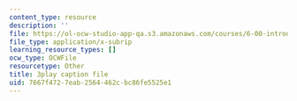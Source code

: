 ```yaml
---
content_type: resource
description: ''
file: https://ol-ocw-studio-app-qa.s3.amazonaws.com/courses/6-00-introduction-to-computer-science-and-programming-fall-2008/7667f4727eab2564462cbc86fe5525e1_k6U-i4gXkLM.srt
file_type: application/x-subrip
learning_resource_types: []
ocw_type: OCWFile
resourcetype: Other
title: 3play caption file
uid: 7667f472-7eab-2564-462c-bc86fe5525e1
---
```

